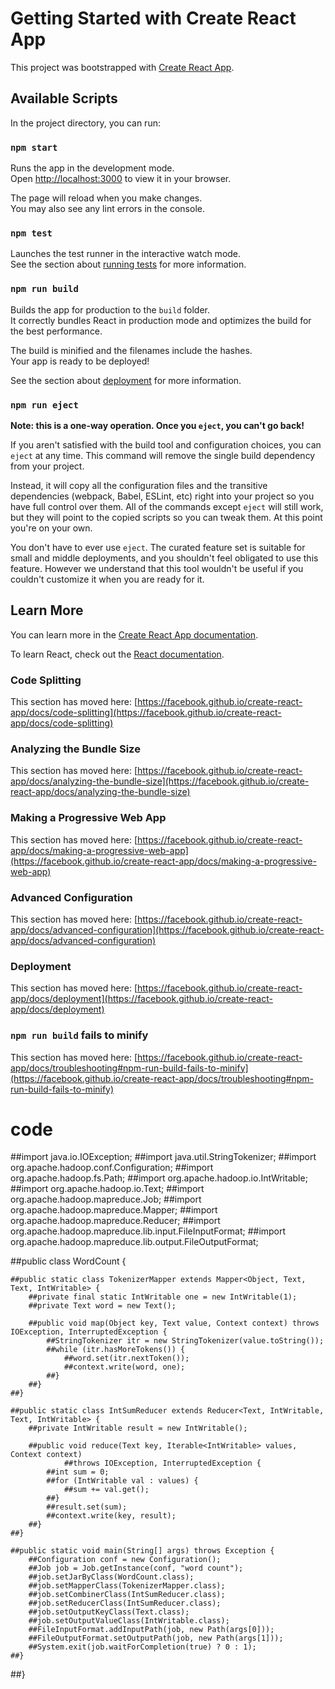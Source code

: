 # Getting Started with Create React App

This project was bootstrapped with [Create React App](https://github.com/facebook/create-react-app).

## Available Scripts

In the project directory, you can run:

### `npm start`

Runs the app in the development mode.\
Open [http://localhost:3000](http://localhost:3000) to view it in your browser.

The page will reload when you make changes.\
You may also see any lint errors in the console.

### `npm test`

Launches the test runner in the interactive watch mode.\
See the section about [running tests](https://facebook.github.io/create-react-app/docs/running-tests) for more information.

### `npm run build`

Builds the app for production to the `build` folder.\
It correctly bundles React in production mode and optimizes the build for the best performance.

The build is minified and the filenames include the hashes.\
Your app is ready to be deployed!

See the section about [deployment](https://facebook.github.io/create-react-app/docs/deployment) for more information.

### `npm run eject`

**Note: this is a one-way operation. Once you `eject`, you can't go back!**

If you aren't satisfied with the build tool and configuration choices, you can `eject` at any time. This command will remove the single build dependency from your project.

Instead, it will copy all the configuration files and the transitive dependencies (webpack, Babel, ESLint, etc) right into your project so you have full control over them. All of the commands except `eject` will still work, but they will point to the copied scripts so you can tweak them. At this point you're on your own.

You don't have to ever use `eject`. The curated feature set is suitable for small and middle deployments, and you shouldn't feel obligated to use this feature. However we understand that this tool wouldn't be useful if you couldn't customize it when you are ready for it.

## Learn More

You can learn more in the [Create React App documentation](https://facebook.github.io/create-react-app/docs/getting-started).

To learn React, check out the [React documentation](https://reactjs.org/).

### Code Splitting

This section has moved here: [https://facebook.github.io/create-react-app/docs/code-splitting](https://facebook.github.io/create-react-app/docs/code-splitting)

### Analyzing the Bundle Size

This section has moved here: [https://facebook.github.io/create-react-app/docs/analyzing-the-bundle-size](https://facebook.github.io/create-react-app/docs/analyzing-the-bundle-size)

### Making a Progressive Web App

This section has moved here: [https://facebook.github.io/create-react-app/docs/making-a-progressive-web-app](https://facebook.github.io/create-react-app/docs/making-a-progressive-web-app)

### Advanced Configuration

This section has moved here: [https://facebook.github.io/create-react-app/docs/advanced-configuration](https://facebook.github.io/create-react-app/docs/advanced-configuration)

### Deployment

This section has moved here: [https://facebook.github.io/create-react-app/docs/deployment](https://facebook.github.io/create-react-app/docs/deployment)

### `npm run build` fails to minify

This section has moved here: [https://facebook.github.io/create-react-app/docs/troubleshooting#npm-run-build-fails-to-minify](https://facebook.github.io/create-react-app/docs/troubleshooting#npm-run-build-fails-to-minify)


# code 
##import java.io.IOException;
##import java.util.StringTokenizer;
##import org.apache.hadoop.conf.Configuration;
##import org.apache.hadoop.fs.Path;
##import org.apache.hadoop.io.IntWritable;
##import org.apache.hadoop.io.Text;
##import org.apache.hadoop.mapreduce.Job;
##import org.apache.hadoop.mapreduce.Mapper;
##import org.apache.hadoop.mapreduce.Reducer;
##import org.apache.hadoop.mapreduce.lib.input.FileInputFormat;
##import org.apache.hadoop.mapreduce.lib.output.FileOutputFormat;

##public class WordCount {

    ##public static class TokenizerMapper extends Mapper<Object, Text, Text, IntWritable> {
        ##private final static IntWritable one = new IntWritable(1);
        ##private Text word = new Text();

        ##public void map(Object key, Text value, Context context) throws IOException, InterruptedException {
            ##StringTokenizer itr = new StringTokenizer(value.toString());
            ##while (itr.hasMoreTokens()) {
                ##word.set(itr.nextToken());
                ##context.write(word, one);
            ##}
        ##}
    ##}

    ##public static class IntSumReducer extends Reducer<Text, IntWritable, Text, IntWritable> {
        ##private IntWritable result = new IntWritable();

        ##public void reduce(Text key, Iterable<IntWritable> values, Context context)
                ##throws IOException, InterruptedException {
            ##int sum = 0;
            ##for (IntWritable val : values) {
                ##sum += val.get();
            ##}
            ##result.set(sum);
            ##context.write(key, result);
        ##}
    ##}

    ##public static void main(String[] args) throws Exception {
        ##Configuration conf = new Configuration();
        ##Job job = Job.getInstance(conf, "word count");
        ##job.setJarByClass(WordCount.class);
        ##job.setMapperClass(TokenizerMapper.class);
        ##job.setCombinerClass(IntSumReducer.class);
        ##job.setReducerClass(IntSumReducer.class);
        ##job.setOutputKeyClass(Text.class);
        ##job.setOutputValueClass(IntWritable.class);
        ##FileInputFormat.addInputPath(job, new Path(args[0]));
        ##FileOutputFormat.setOutputPath(job, new Path(args[1]));
        ##System.exit(job.waitForCompletion(true) ? 0 : 1);
    ##}
##}

